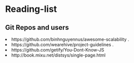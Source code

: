 # Reading-list

## Git Repos and users
<li>  https://github.com/binhnguyennus/awesome-scalability .  </li>
<li> https://github.com/wearehive/project-guidelines . </li>
<li> https://github.com/getify/You-Dont-Know-JS </li>
<li> http://book.mixu.net/distsys/single-page.html </li>
